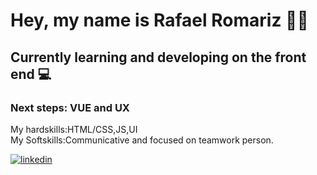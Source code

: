 
# Hey, my name is Rafael Romariz 🙋‍♂️


## 	Currently learning and developing on the front end 💻
### Next steps: VUE and UX
My hardskills:HTML/CSS,JS,UI      
My Softskills:Communicative and focused on teamwork person.

[![linkedin](https://img.shields.io/badge/linkedin-0A66C2?style=for-the-badge&logo=linkedin&logoColor=white)](https://www.linkedin.com/in/rafael-romariz-b2b45322b/)



